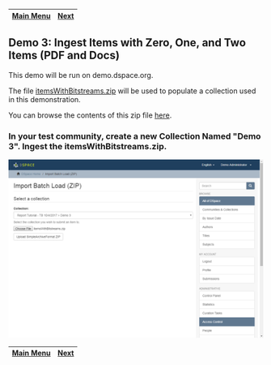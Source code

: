 [Main Menu](../README.md)    | [Next](../demo4/README.md)
------------------ | -----------------

## Demo 3: Ingest Items with Zero, One, and Two Items (PDF and Docs)

This demo will be run on demo.dspace.org.

The file [itemsWithBitstreams.zip](itemsWithBitstreams.zip) will be used to populate a collection used in this demonstration.

You can browse the contents of this zip file [here](itemsWithBitstreams).

### In your test community, create a new Collection Named "Demo 3".  Ingest the __itemsWithBitstreams.zip__.

![Screenshot: Create a Collection from an Ingest Zip](batchLoadDemo3.png)


[Main Menu](../README.md)    | [Next](../demo4/README.md)
------------------ | -----------------
